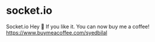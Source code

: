 # socket.io
Socket.io
Hey 👋 If you like it. You can now buy me a coffee! 
https://www.buymeacoffee.com/syedbilal

